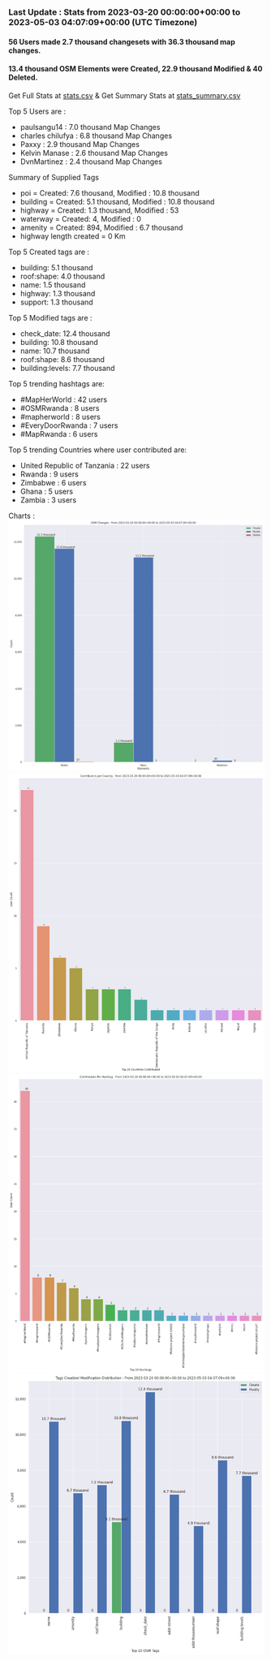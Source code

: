 ### Last Update : Stats from 2023-03-20 00:00:00+00:00 to 2023-05-03 04:07:09+00:00 (UTC Timezone)

#### 56 Users made 2.7 thousand changesets with 36.3 thousand map changes.
#### 13.4 thousand OSM Elements were Created, 22.9 thousand Modified & 40 Deleted.
Get Full Stats at [stats.csv](/stats/mapherworld/Daily/stats.csv)
 & Get Summary Stats at [stats_summary.csv](/stats/mapherworld/Daily/stats_summary.csv)

Top 5 Users are : 
- paulsangu14 : 7.0 thousand Map Changes
- charles chilufya : 6.8 thousand Map Changes
- Paxxy : 2.9 thousand Map Changes
- Kelvin Manase : 2.6 thousand Map Changes
- DvnMartinez : 2.4 thousand Map Changes

Summary of Supplied Tags
- poi = Created: 7.6 thousand, Modified : 10.8 thousand
- building = Created: 5.1 thousand, Modified : 10.8 thousand
- highway = Created: 1.3 thousand, Modified : 53
- waterway = Created: 4, Modified : 0
- amenity = Created: 894, Modified : 6.7 thousand
- highway length created = 0 Km


Top 5 Created tags are :
- building: 5.1 thousand
- roof:shape: 4.0 thousand
- name: 1.5 thousand
- highway: 1.3 thousand
- support: 1.3 thousand


Top 5 Modified tags are :
- check_date: 12.4 thousand
- building: 10.8 thousand
- name: 10.7 thousand
- roof:shape: 8.6 thousand
- building:levels: 7.7 thousand


Top 5 trending hashtags are:
- #MapHerWorld : 42 users
- #OSMRwanda : 8 users
- #mapherworld : 8 users
- #EveryDoorRwanda : 7 users
- #MapRwanda : 6 users


Top 5 trending Countries where user contributed are:
- United Republic of Tanzania : 22 users
- Rwanda : 9 users
- Zimbabwe : 6 users
- Ghana : 5 users
- Zambia : 3 users


 Charts : 
![Alt text](./stats_osm_changes.png) 
![Alt text](./stats_users_per_country.png) 
![Alt text](./stats_users_per_hashtag.png) 
![Alt text](./stats_tags.png) 
